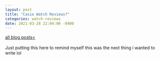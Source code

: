 ```yaml
---
layout: post
title: "Casio Watch Reviews?"
categories: watch-reviews 
date: 2021-03-28 22:04:00 -0400
---
```

<a href="/blog">all blog posts< </a>  
<br>
Just putting this here to remind myself this was the next thing i wanted to write lol